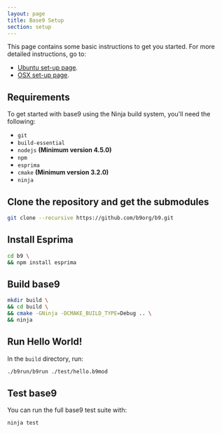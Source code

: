 ```yaml
---
layout: page
title: Base9 Setup
section: setup
---
```


This page contains some basic instructions to get you started. For more detailed instructions, go to:

* [Ubuntu set-up page](./ubuntu.md).
* [OSX set-up page](./osx.md).

## Requirements

To get started with base9 using the Ninja build system, you'll need the following:

* `git` 
* `build-essential`
* `nodejs` **(Minimum version 4.5.0)**
* `npm`
* `esprima`
* `cmake` **(Minimum version 3.2.0)**
* `ninja`

## Clone the repository and get the submodules

```sh
git clone --recursive https://github.com/b9org/b9.git
```

## Install Esprima

```sh
cd b9 \
&& npm install esprima
```

## Build base9

```sh
mkdir build \
&& cd build \
&& cmake -GNinja -DCMAKE_BUILD_TYPE=Debug .. \
&& ninja
```

## Run Hello World!

In the `build` directory, run:

```sh
./b9run/b9run ./test/hello.b9mod
```

## Test base9

You can run the full base9 test suite with:

```sh
ninja test
```
